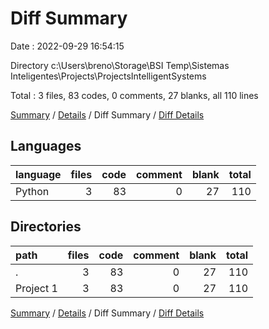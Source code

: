 # Diff Summary

Date : 2022-09-29 16:54:15

Directory c:\\Users\\breno\\Storage\\BSI Temp\\Sistemas Inteligentes\\Projects\\ProjectsIntelligentSystems

Total : 3 files,  83 codes, 0 comments, 27 blanks, all 110 lines

[Summary](results.md) / [Details](details.md) / Diff Summary / [Diff Details](diff-details.md)

## Languages
| language | files | code | comment | blank | total |
| :--- | ---: | ---: | ---: | ---: | ---: |
| Python | 3 | 83 | 0 | 27 | 110 |

## Directories
| path | files | code | comment | blank | total |
| :--- | ---: | ---: | ---: | ---: | ---: |
| . | 3 | 83 | 0 | 27 | 110 |
| Project 1 | 3 | 83 | 0 | 27 | 110 |

[Summary](results.md) / [Details](details.md) / Diff Summary / [Diff Details](diff-details.md)